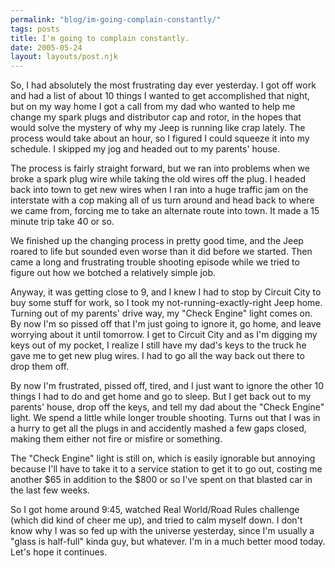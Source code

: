 ```yaml
---
permalink: "blog/im-going-complain-constantly/"
tags: posts
title: I'm going to complain constantly.
date: 2005-05-24
layout: layouts/post.njk
---
```


So, I had absolutely the most frustrating day ever yesterday. I got off work and had a list of about 10 things I wanted to get accomplished that night, but on my way home I got a call from my dad who wanted to help me change my spark plugs and distributor cap and rotor, in the hopes that would solve the mystery of why my Jeep is running like crap lately. The process would take about an hour, so I figured I could squeeze it into my schedule. I skipped my jog and headed out to my parents' house. 

The process is fairly straight forward, but we ran into problems when we broke a spark plug wire while taking the old wires off the plug. I headed back into town to get new wires when I ran into a huge traffic jam on the interstate with a cop making all of us turn around and head back to where we came from, forcing me to take an alternate route into town. It made a 15 minute trip take 40 or so. 

We finished up the changing process in pretty good time, and the Jeep roared to life but sounded even worse than it did before we started. Then came a long and frustrating trouble shooting episode while we tried to figure out how we botched a relatively simple job. 

Anyway, it was getting close to 9, and I knew I had to stop by Circuit City to buy some stuff for work, so I took my not-running-exactly-right Jeep home. Turning out of my parents' drive way, my "Check Engine" light comes on. By now I'm so pissed off that I'm just going to ignore it, go home, and leave worrying about it until tomorrow. I get to Circuit City and as I'm digging my keys out of my pocket, I realize I still have my dad's keys to the truck he gave me to get new plug wires. I had to go all the way back out there to drop them off. 

By now I'm frustrated, pissed off, tired, and I just want to ignore the other 10 things I had to do and get home and go to sleep. But I get back out to my parents' house, drop off the keys, and tell my dad about the "Check Engine" light. We spend a little while longer trouble shooting. Turns out that I was in a hurry to get all the plugs in and accidently mashed a few gaps closed, making them either not fire or misfire or something. 

The "Check Engine" light is still on, which is easily ignorable but annoying because I'll have to take it to a service station to get it to go out, costing me another $65 in addition to the $800 or so I've spent on that blasted car in the last few weeks. 

So I got home around 9:45, watched Real World/Road Rules challenge (which did kind of cheer me up), and tried to calm myself down. I don't know why I was so fed up with the universe yesterday, since I'm usually a "glass is half-full" kinda guy, but whatever. I'm in a much better mood today. Let's hope it continues.
